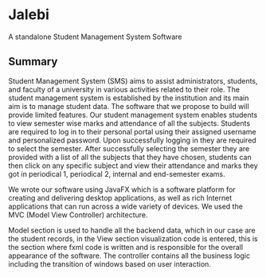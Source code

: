 # Jalebi

A standalone Student Management System Software

## Summary

Student Management System (SMS) aims to assist administrators, students, and faculty of a university in various activities related to their role. The student management system is established by the institution and its main aim is to manage student data. The software that we propose to build will provide limited features. Our student management system enables students to view semester wise marks and attendance of all the subjects. Students are required to log in to their personal portal using their assigned username and personalized password. Upon successfully logging in they are required to select the semester. After successfully selecting the semester they are provided with a list of all the subjects that they have chosen, students can then click on any specific subject and view their attendance and marks they got in periodical 1, periodical 2, internal and end-semester exams.

We wrote our software using JavaFX which is a software platform for creating and delivering desktop applications, as well as rich Internet applications that can run across a wide variety of devices. We used the MVC (Model View Controller) architecture.

Model section is used to handle all the backend data, which in our case are the student records, in the View section visualization code is entered, this is the section where fxml code is written and is responsible for the overall appearance of the software. The controller contains all the business logic including the transition of windows based on user interaction.
